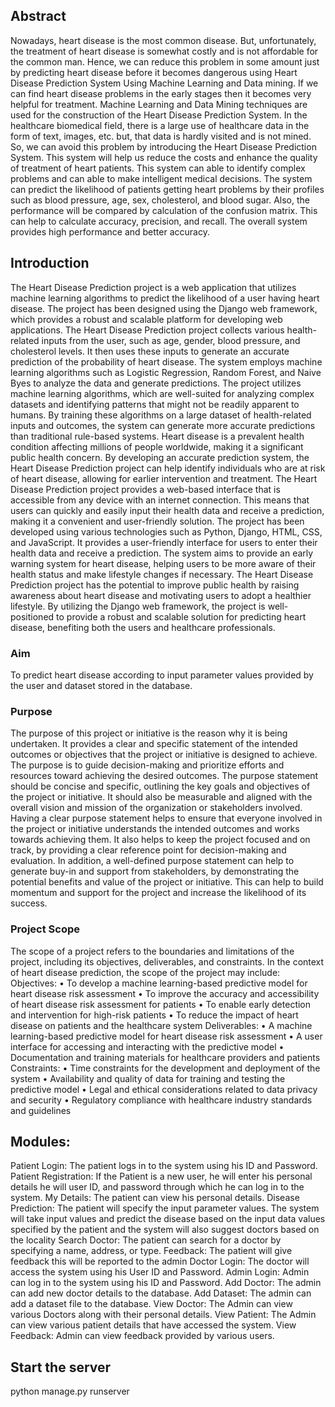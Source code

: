 
## Abstract 
<p> 
  Nowadays, heart disease is the most common disease. But, unfortunately, the treatment of heart disease is somewhat costly and is not affordable for the common man. Hence, we can reduce this problem in some amount just by predicting heart disease before it becomes dangerous using Heart Disease Prediction System Using Machine Learning and Data mining. If we can find heart disease problems in the early stages then it becomes very helpful for treatment. Machine Learning and Data Mining techniques are used for the construction of the Heart Disease Prediction System. In the healthcare biomedical field, there is a large use of healthcare data in the form of text, images, etc. but, that data is hardly visited and is not mined. So, we can avoid this problem by introducing the Heart Disease Prediction System. This system will help us reduce the costs and enhance the quality of treatment of heart patients. This system can able to identify complex problems and can able to make intelligent medical decisions. The system can predict the likelihood of patients getting heart problems by their profiles such as blood pressure, age, sex, cholesterol, and blood sugar. Also, the performance will be compared by calculation of the confusion matrix. This can help to calculate accuracy, precision, and recall. The overall system provides high performance and better accuracy. 
</p>

## Introduction
<p>
  The Heart Disease Prediction project is a web application that utilizes machine learning algorithms to predict the likelihood of a user having heart disease. The project has been designed using the Django web framework, which provides a robust and scalable platform for developing web applications. The Heart Disease Prediction project collects various health-related inputs from the user, such as age, gender, blood pressure, and cholesterol levels. It then uses these inputs to generate an accurate prediction of the probability of heart disease. The system employs machine learning algorithms such as Logistic Regression, Random Forest, and Naive Byes to analyze the data and generate predictions. The project utilizes machine learning algorithms, which are well-suited for analyzing complex datasets and identifying patterns that might not be readily apparent to humans. By training these algorithms on a large dataset of health-related inputs and outcomes, the system can generate more accurate predictions than traditional rule-based systems. Heart disease is a prevalent health condition affecting millions of people worldwide, making it a significant public health concern. By developing an accurate prediction system, the Heart Disease Prediction project can help identify individuals who are at risk of heart disease, allowing for earlier intervention and treatment. The Heart Disease Prediction project provides a web-based interface that is accessible from any device with an internet connection. This means that users can quickly and easily input their health data and receive a prediction, making it a convenient and user-friendly solution. The project has been developed using various technologies such as Python, Django, HTML, CSS, and JavaScript. It provides a user-friendly interface for users to enter their health data and receive a prediction. The system aims to provide an early warning system for heart disease, helping users to be more aware of their health status and make lifestyle changes if necessary. The Heart Disease Prediction project has the potential to improve public health by raising awareness about heart disease and motivating users to adopt a healthier lifestyle. By utilizing the Django web framework, the project is well-positioned to provide a robust and scalable solution for predicting heart disease, benefiting both the users and healthcare professionals.
</p>

### Aim
<p> 
  To predict heart disease according to input parameter values provided by the user and dataset stored in the database.
</p>

### Purpose
<p>
  The purpose of this project or initiative is the reason why it is being undertaken. It provides a clear and specific statement of the intended outcomes or objectives that the project or initiative is designed to achieve. The purpose is to guide decision-making and prioritize efforts and resources toward achieving the desired outcomes.
The purpose statement should be concise and specific, outlining the key goals and objectives of the project or initiative. It should also be measurable and aligned with the overall vision and mission of the organization or stakeholders involved.
Having a clear purpose statement helps to ensure that everyone involved in the project or initiative understands the intended outcomes and works towards achieving them. It also helps to keep the project focused and on track, by providing a clear reference point for decision-making and evaluation.
In addition, a well-defined purpose statement can help to generate buy-in and support from stakeholders, by demonstrating the potential benefits and value of the project or initiative. This can help to build momentum and support for the project and increase the likelihood of its success.
</p>

### Project Scope
<p>
  The scope of a project refers to the boundaries and limitations of the project, including its objectives, deliverables, and constraints. In the context of heart disease prediction, the scope of the project may include:
Objectives:
• To develop a machine learning-based predictive model for heart disease risk assessment
• To improve the accuracy and accessibility of heart disease risk assessment for patients
• To enable early detection and intervention for high-risk patients
• To reduce the impact of heart disease on patients and the healthcare system
Deliverables:
• A machine learning-based predictive model for heart disease risk assessment
• A user interface for accessing and interacting with the predictive model
• Documentation and training materials for healthcare providers and patients
Constraints:
• Time constraints for the development and deployment of the system
• Availability and quality of data for training and testing the predictive model
• Legal and ethical considerations related to data privacy and security
• Regulatory compliance with healthcare industry standards and guidelines
</p>


## Modules:
Patient Login: The patient logs in to the system using his ID and Password.
Patient Registration: If the Patient is a new user, he will enter his personal details he will user ID, and password through which he can log in to the system.
My Details: The patient can view his personal details.
Disease Prediction: The patient will specify the input parameter values. The system will take input values and predict the disease based on the input data values specified by the patient and the system will also suggest doctors based on the locality
Search Doctor: The patient can search for a doctor by specifying a name, address, or type.
Feedback: The patient will give feedback this will be reported to the admin
Doctor Login: The doctor will access the system using his User ID and Password.
Admin Login: Admin can log in to the system using his ID and Password.
Add Doctor: The admin can add new doctor details to the database.
Add Dataset: The admin can add a dataset file to the database.
View Doctor: The Admin can view various Doctors along with their personal details.
View Patient: The Admin can view various patient details that have accessed the system.
View Feedback: Admin can view feedback provided by various users.
  



## Start the server
  python manage.py runserver





